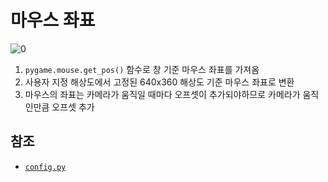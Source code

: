 # 마우스 좌표
![0](./images/mouse_position.png)

1. `pygame.mouse.get_pos()` 함수로 창 기준 마우스 좌표를 가져옴
2. 사용자 지정 해상도에서 고정된 640x360 해상도 기준 마우스 좌표로 변환
3. 마우스의 좌표는 카메라가 움직일 때마다 오프셋이 추가되야하므로 카메라가 움직인만큼 오프셋 추가


## 참조
- [`config.py`](../../components/config.py)